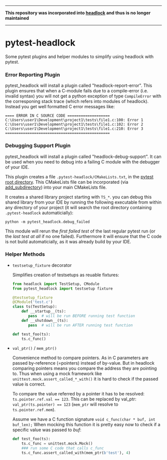 ----

**This repository was incorporated into [headlock]([https://github.com/mrh1997/headlock) and thus is no longer maintained**

----

# pytest-headlock
Some pytest plugins and helper modules to simplify using headlock
with pytest.


### Error Reporting Plugin

pytest_headlock will install a plugin called "headlock-report-error".
This plugin ensures that when a C-module fails due to a compile-error
(i.e. invalid syntax) you will not get a python exception of
type ```CompileError``` with the corresponing stack trace (which refers
into modules of headlock). Instead you get well formatted C error
messages like:

```
==== ERROR IN C SOURCE CODE ===================
C:\Users\user1\Development\project1\tests\file1.c:100: Error 1
C:\Users\user1\Development\project1\tests\file1.c:102: Error 2
C:\Users\user1\Development\project1\tests\file1.c:210: Error 3
===============================================
```


### Debugging Support Plugin

pytest_headlock will install a plugin called "headlock-debug-support".
It can be used when you need to debug into a failing C module
with the debugger of your IDE.

This plugin creates a file ```.pytest-headlock/CMakeLists.txt```,
in the [pytest root directory](https://docs.pytest.org/en/latest/customize.html#finding-the-rootdir).
This CMakeLists file can be incorporated (via
[add_subdirectory](https://cmake.org/cmake/help/v3.0/command/add_subdirectory.html))
into your main CMakeLists file.

It creates a shared library project starting with ```TS_*```.
you can debug this shared library from your IDE by running the
following executable from within any directory of your project
(it will search the root directory containing ```.pytest-headlock```
automaticially):

```
python -m pytest_headlock.debug_failed
```

This module will rerun the *first failed test* of the last regular
pytest run (or the *last test at all* if no one failed). Furthermore it
will ensure that the C code is not build automaticially, as it was
already build by your IDE.


### Helper Methods

 - ```testsetup_fixture``` decorator

   Simplifies creation of testsetups as reuable fixtures:

   ```python
   from headlock import TestSetup, CModule
   from pytest_headlock import testsetup fixture

   @testsetup_fixture
   @CModule('test.c')
   class ts(TestSetup):
       def __startup__(ts):
          pass  # will be run BEFORE running test function
       def __shutdown__(ts):
          pass  # will be run AFTER running test function

   def test_foo(ts):
       ts.c_func()
   ```

 - ```val_ptr()``` / ```mem_ptr()```

   Convenience method to compare pointers. As in C parameters are
   passed by-reference (=pointers) instead of by-value. But in headlock
   comparing pointers means you compare the address they are pointing
   to. Thus when using a mock framework like
   ```unittest.mock.assert_called_*_with()``` it is hard to check
   if the passed value is correct.

   To compare the value referred by a pointer it has to be resolved:
   ```ts.pointer.ref.val == 123```. This can be replaced by val_ptr:
   ```val_ptr(ts.pointer) == 123``` (```mem_ptr``` will resolve to
   ```ts.pointer.ref.mem```).

   Assume we have a C function signature ```void c_func(char * buf, int buf_len);```
   When mocking this function it is pretty easy now to check if
   a specific value was passed to *buf*:

   ```python
   def test_foo(ts):
       ts.c_func = unittest.mock.Mock()
       ### run some C code that calls c_func
       ts.c_func.assert_called_with(mem_ptr(b'test'), 4)
   ```